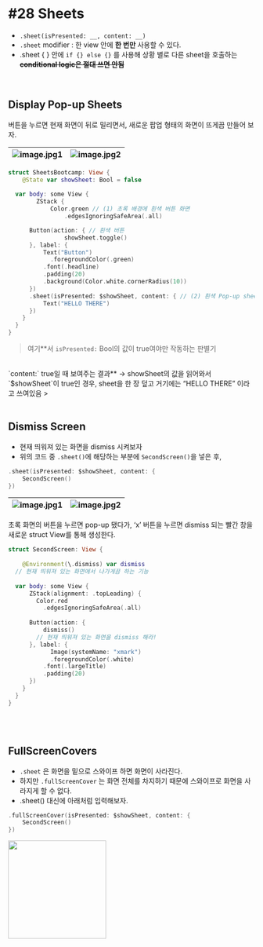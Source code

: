 # **#28 Sheets**

- `.sheet(isPresented: __, content: __)`
- `.sheet` modifier : 한 view 안에 **한 번만** 사용할 수 있다.
- .sheet { } 안에 `if {} else {}` 를 사용해 상황 별로 다른 sheet을 호출하는 ~~**conditional logic은 절대 쓰면 안됨**~~

<br>

## **Display Pop-up Sheets**

버튼을 누르면 현재 화면이 뒤로 밀리면서, 새로운 팝업 형태의 화면이 뜨게끔 만들어 보자.

![image.jpg1](https://user-images.githubusercontent.com/126866283/235476385-fec5eaf2-cde4-4dda-bf70-d54f3118ad3f.png) |![image.jpg2](https://user-images.githubusercontent.com/126866283/235476481-ccff0b38-aad0-45b4-8fdf-17630970ddbd.png)
--- | ---

```swift
struct SheetsBootcamp: View {
	@State var showSheet: Bool = false
    
  var body: some View {
		ZStack {
			Color.green // (1) 초록 배경에 흰색 버튼 화면
				.edgesIgnoringSafeArea(.all)

      Button(action: { // 흰색 버튼
				showSheet.toggle()
      }, label: {
	      Text("Button")
	        .foregroundColor(.green)
          .font(.headline)
          .padding(20)
          .background(Color.white.cornerRadius(10))
      })
      .sheet(isPresented: $showSheet, content: { // (2) 흰색 Pop-up sheet
	      Text("HELLO THERE")
      })
    }
  }
}
```

> 여기**서 `isPresented:` Bool의 값이 true여야만 작동하는 판별기 
<br>
`content:` true일 때 보여주는 결과** → showSheet의 값을 읽어와서`$showSheet`이 true인 경우, sheet을 한 장 덮고 거기에는 “HELLO THERE” 이라고 쓰여있음
> 
<br>
<br>

## **Dismiss Screen**

- 현재 띄워져 있는 화면을 dismiss 시켜보자
- 위의 코드 중 `.sheet()`에 해당하는 부분에 `SecondScreen()`을 넣은 후,

```swift
.sheet(isPresented: $showSheet, content: {
	SecondScreen()
})
```

![image.jpg1](https://user-images.githubusercontent.com/126866283/235476385-fec5eaf2-cde4-4dda-bf70-d54f3118ad3f.png) |![image.jpg2](https://user-images.githubusercontent.com/126866283/235477181-2ae8ec09-a36e-4f18-aabd-abeba97ada5f.png)
--- | ---

초록 화면의 버튼을 누르면 pop-up 됐다가, ‘x’ 버튼을 누르면 dismiss 되는 빨간 창을 새로운 struct View를 통해 생성한다.

```swift
struct SecondScreen: View {
    
	@Environment(\.dismiss) var dismiss
  // 현재 띄워져 있는 화면에서 나가게끔 하는 기능
    
  var body: some View {
	  ZStack(alignment: .topLeading) {
	    Color.red
	      .edgesIgnoringSafeArea(.all)
            
      Button(action: {
	      dismiss()
        // 현재 띄워져 있는 화면을 dismiss 해라!
      }, label: {
		    Image(systemName: "xmark")
	        .foregroundColor(.white)
          .font(.largeTitle)
          .padding(20)
      })
    }
  }
}
```

<br>
<br>

## **FullScreenCovers**

- `.sheet` 은 화면을 밑으로 스와이프 하면 화면이 사라진다.
- 하지만 `.fullScreenCover` 는 화면 전체를 차지하기 때문에 스와이프로 화면을 사라지게 할 수 없다.
- .sheet() 대신에 아래처럼 입력해보자.

```swift
.fullScreenCover(isPresented: $showSheet, content: {
	SecondScreen()
})
```

<img src="https://user-images.githubusercontent.com/126866283/235477825-9a5276d8-03c1-493b-9f13-49554ab3cd2e.png" width=200>

